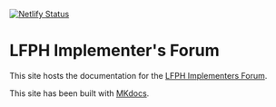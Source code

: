 [![Netlify Status](https://api.netlify.com/api/v1/badges/5d451443-0188-4b53-b887-4c14a3c866a7/deploy-status)](https://app.netlify.com/sites/implementers-forum/deploys)

# LFPH Implementer's Forum

This site hosts the documentation for the [LFPH Implementers Forum](https://www.lfph.io/community/implementers-forum/).

This site has been built with [MKdocs](https://www.mkdocs.org/).
